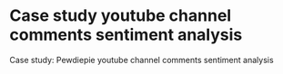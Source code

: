 # Case study youtube channel comments sentiment analysis
 Case study: Pewdiepie youtube channel comments sentiment analysis
